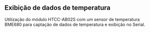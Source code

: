## Exibição de dados de temperatura

Utilização do módulo HTCC-AB02S com um sensor de temperatura BME680 para captação de dados de temperatura e exibição no Serial. 
